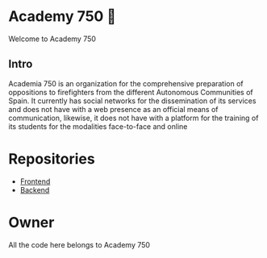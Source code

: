 # Academy 750 🚒

Welcome to Academy 750

## Intro 

Academia 750 is an organization for the comprehensive preparation of oppositions to
firefighters from the different Autonomous Communities of Spain.
It currently has social networks for the dissemination of its services and does not have
with a web presence as an official means of communication, likewise, it does not have
with a platform for the training of its students for the modalities
face-to-face and online

# Repositories

- [Frontend](https://github.com/Academia-750/academia750-frontend-vue)
- [Backend](https://github.com/Academia-750/academy750-backend-laravel)

# Owner 

All the code here belongs to Academy 750
